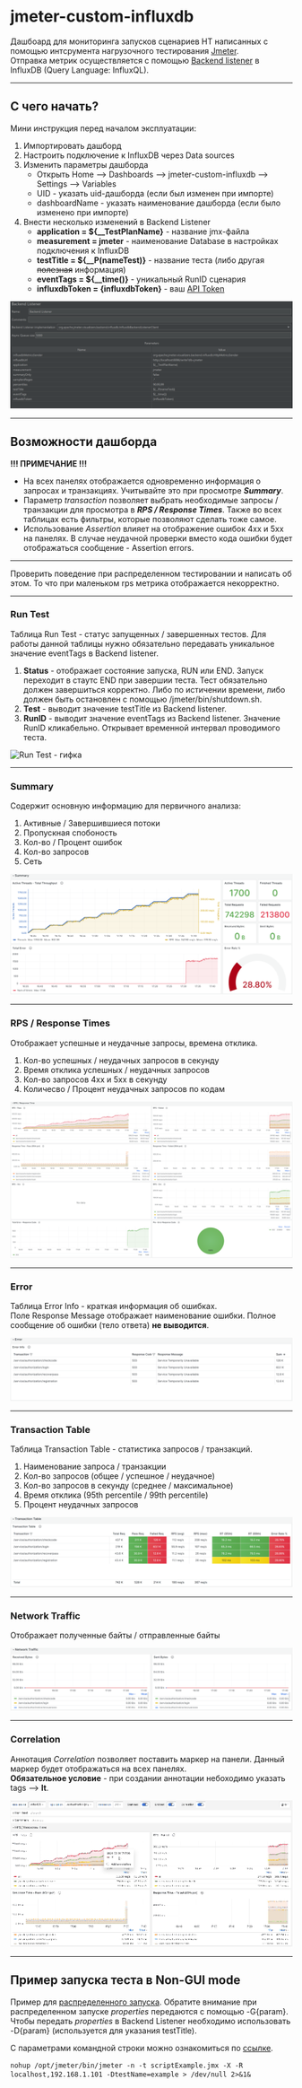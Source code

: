 # jmeter-custom-influxdb

Дашбоард для мониторинга запусков сценариев НТ написанных с помощью интсрумента нагрузочного
тестирования [Jmeter](https://jmeter.apache.org/).  
Отправка метрик осуществляется с помощью 
[Backend listener](https://jmeter.apache.org/usermanual/component_reference.html#Backend_Listener)
в InfluxDB (Query Language: InfluxQL).

---
## С чего начать?
Мини инструкция перед началом эксплуатации:
1. Импортировать дашборд
2. Настроить подключение к InfluxDB через Data sources
3. Изменить параметры дашборда
   * Открыть Home --> Dashboards --> jmeter-custom-influxdb --> Settings --> Variables
   * UID - указать uid-дашборда (если был изменен при импорте)
   * dashboardName - указать наименование дашборда (если было изменено при импорте)
4. Внести несколько изменений в Backend Listener
   * **application = ${__TestPlanName}** - название jmx-файла
   * **measurement = jmeter** - наименование Database в настройках подключения к InfluxDB
   * **testTitle = ${__P(nameTest)}** - название теста (либо другая ~~полезная~~ информация)
   * **eventTags = ${__time()}** - уникальный RunID сценария
   * **influxdbToken = {influxdbToken}** - 
   ваш [API Token](https://docs.influxdata.com/influxdb/cloud/admin/tokens/create-token/)

![Backend Listener - картинка](https://raw.githubusercontent.com/promokk/custom-dashboards/main/jmeter-dashboard/data/Backend_Listener.png)

---
## Возможности дашборда
**!!! ПРИМЕЧАНИЕ !!!**
* На всех панелях отображается одновременно информация о запросах и транзакциях. Учитывайте это при
просмотре **_Summary_**.  
* Параметр _transaction_ позволяет выбрать необходимые запросы / транзакции для просмотра в **_RPS / Response Times_**.
Также во всех таблицах есть фильтры, которые позволяют сделать тоже самое.  
* Использование _Assertion_ влияет на отображение ошибок 4xx и 5xx на панелях. В случае неудачной проверки
вместо кода ошибки будет отображаться сообщение - Assertion errors.

---
Проверить поведение при распределенном тестировании и написать об этом. То что при маленьком rps метрика
отображается некорректно.

---

### Run Test
Таблица Run Test - статус запущенных / завершенных тестов. Для работы данной таблицы нужно обязательно передавать
уникальное значение eventTags в Backend listener.  
1. **Status** - отображает состояние запуска, RUN или END. Запуск переходит в стаутс END при завершии теста.
Тест обязательно должен завершиться корректно. Либо по истичении времени,
либо должен быть остановлен с помощью /jmeter/bin/shutdown.sh.  
2. **Test** - выводит значение testTitle из Backend listener.
3. **RunID** - выводит значение eventTags из Backend listener. Значение RunID кликабельно. Открывает временной
интервал проводимого теста.

![Run Test - гифка](https://raw.githubusercontent.com/promokk/custom-dashboards/main/jmeter-dashboard/data/Run_Test.gif)

---
### Summary
Содержит основную информацию для первичного анализа:
1. Активные / Завершившиеся потоки
2. Пропускная спобоность 
3. Кол-во / Процент ошибок
4. Кол-во запросов
5. Сеть

![Summary - картинка](https://raw.githubusercontent.com/promokk/custom-dashboards/main/jmeter-dashboard/data/Summary.png)

---
### RPS / Response Times
Отображает успешные и неудачные запросы, времена отклика.
1. Кол-во успешных / неудачных запросов в секунду
2. Время отклика успешных / неудачных запросов
3. Кол-во запросов 4xx и 5xx в секунду
4. Количесво / Процент неудачных запросов по кодам

![RPS/Response Time - картинка](https://raw.githubusercontent.com/promokk/custom-dashboards/main/jmeter-dashboard/data/RPS_Response_Time.png)

---
### Error
Таблица Error Info - краткая информация об ошибках.  
Поле Response Message отображает наименование ошибки. Полное сообщение об ошибки (тело ответа) **не выводится**.

![Error - картинка](https://raw.githubusercontent.com/promokk/custom-dashboards/main/jmeter-dashboard/data/Error.png)

---
### Transaction Table
Таблица Transaction Table - статистика запросов / транзакций.
1. Наименование запроса / транзакции
2. Кол-во запросов (общее / успешное / неудачное)
3. Кол-во запросов в секунду (среднее / максимальное)
4. Время отклика (95th percentile / 99th percentile)
5. Процент неудачных запросов

![Transaction Table - картинка](https://raw.githubusercontent.com/promokk/custom-dashboards/main/jmeter-dashboard/data/Transaction_Table.png)

---
### Network Traffic
Отображает полученные байты / отправленные байты

![Transaction Table - картинка](https://raw.githubusercontent.com/promokk/custom-dashboards/main/jmeter-dashboard/data/Network_Traffic.png)

---
### Correlation
Аннотация _Сorrelation_ позволяет поставить маркер на панели. Данный маркер будет отображаться на всех панелях.  
**Обязательное условие** - при создании аннотации небоходимо указать tags --> **lt**.

![Correlation - гифка](https://raw.githubusercontent.com/promokk/custom-dashboards/main/jmeter-dashboard/data/Correlation.gif)

---
## Пример запуска теста в Non-GUI mode
Пример для [распределенного запуска](https://jmeter.apache.org/usermanual/remote-test.html).
Обратите внимание при распределенном запуске _properties_ передаются с помощью -G{param}.  
Чтобы передать _properties_ в Backend Listener необходимо использовать -D{param} (используется для указания testTitle).  

С параметрами командной строки можно ознакомиться по
[ссылке](https://jmeter.apache.org/usermanual/get-started.html#non_gui).

~~~shell
nohup /opt/jmeter/bin/jmeter -n -t scriptExample.jmx -X -R localhost,192.168.1.101 -DtestName=example > /dev/null 2>&1&
~~~

